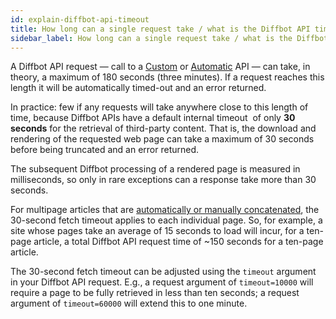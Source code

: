 ```yaml
---
id: explain-diffbot-api-timeout
title: How long can a single request take / what is the Diffbot API timeout?
sidebar_label: How long can a single request take / what is the Diffbot API timeout?
---
```


A Diffbot API request — call to a [Custom](api-basics-custom) or [Automatic](api-basics-index) API — can take, in theory, a maximum of 180 seconds (three minutes). If a request reaches this length it will be automatically timed-out and an error returned.

In practice: few if any requests will take anywhere close to this length of time, because Diffbot APIs have a default internal timeout  of only **30 seconds** for the retrieval of third-party content. That is, the download and rendering of the requested web page can take a maximum of 30 seconds before being truncated and an error returned.

The subsequent Diffbot processing of a rendered page is measured in milliseconds, so only in rare exceptions can a response take more than 30 seconds.

For multipage articles that are [automatically or manually concatenated](guides-multi-page-articles-discussions), the 30-second fetch timeout applies to each individual page. So, for example, a site whose pages take an average of 15 seconds to load will incur, for a ten-page article, a total Diffbot API request time of ~150 seconds for a ten-page article.

The 30-second fetch timeout can be adjusted using the `timeout` argument in your Diffbot API request. E.g., a request argument of `timeout=10000` will require a page to be fully retrieved in less than ten seconds; a request argument of `timeout=60000` will extend this to one minute.
